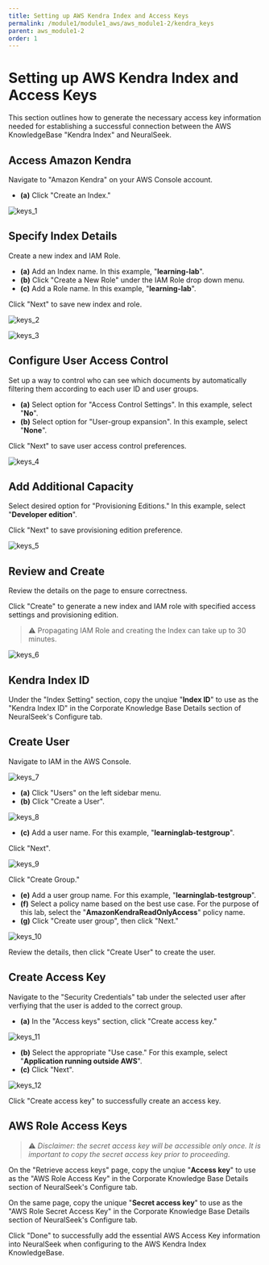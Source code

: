 ```yaml
---
title: Setting up AWS Kendra Index and Access Keys
permalink: /module1/module1_aws/aws_module1-2/kendra_keys
parent: aws_module1-2
order: 1
---
```


# Setting up AWS Kendra Index and Access Keys

This section outlines how to generate the necessary access key information needed for establishing a successful connection between the AWS KnowledgeBase "Kendra Index" and NeuralSeek.

## Access Amazon Kendra

Navigate to "Amazon Kendra" on your AWS Console account.

- **(a)** Click "Create an Index."

![keys_1](kendra_keys_images/keys_1.png)

## Specify Index Details 

Create a new index and IAM Role.

- **(a)** Add an Index name. In this example, "**learning-lab**".
- **(b)** Click "Create a New Role" under the IAM Role drop down menu.
- **(c)** Add a Role name. In this example, "**learning-lab**".  

Click "Next" to save new index and role. 

![keys_2](kendra_keys_images/keys_1.png)

![keys_3](kendra_keys_images/keys_3.png)

## Configure User Access Control

Set up a way to control who can see which documents by automatically filtering them according to each user ID and user groups.

- **(a)** Select option for "Access Control Settings". In this example, select "**No**".
- **(b)** Select option for "User-group expansion". In this example, select "**None**". 

Click "Next" to save user access control preferences. 

![keys_4](kendra_keys_images/keys_4.png)

## Add Additional Capacity

Select desired option for "Provisioning Editions." In this example, select "**Developer edition**".

Click "Next" to save provisioning edition preference.

![keys_5](kendra_keys_images/keys_5.png)

## Review and Create

Review the details on the page to ensure correctness.

Click "Create" to generate a new index and IAM role with specified access settings and provisioning edition. 

> ⚠️ Propagating IAM Role and creating the Index can take up to 30 minutes. 

![keys_6](kendra_keys_images/keys_6.png)

## Kendra Index ID

Under the "Index Setting" section, copy the unqiue "**Index ID**" to use as the "Kendra Index ID" in the Corporate Knowledge Base Details section of NeuralSeek's Configure tab. 

## Create User

Navigate to IAM in the AWS Console.

![keys_7](kendra_keys_images/keys_7.png)

- **(a)** Click "Users" on the left sidebar menu. 
- **(b)** Click "Create a User". 

![keys_8](kendra_keys_images/keys_8.png)

- **(c)** Add a user name. For this example, "**learninglab-testgroup**". 

Click "Next". 

![keys_9](kendra_keys_images/keys_9.png)

Click "Create Group."

- **(e)** Add a user group name. For this example, "**learninglab-testgroup**".
- **(f)** Select a policy name based on the best use case. For the purpose of this lab, select the "**AmazonKendraReadOnlyAccess**" policy name.
- **(g)** Click "Create user group", then click "Next."

![keys_10](kendra_keys_images/keys_10.png)

Review the details, then click "Create User" to create the user. 

## Create Access Key

Navigate to the "Security Credentials" tab under the selected user after verfiying that the user is added to the correct group. 

- **(a)** In the "Access keys" section, click "Create access key."

![keys_11](kendra_keys_images/keys_11.png)

- **(b)** Select the appropriate "Use case." For this example, select "**Application running outside AWS**".
- **(c)** Click "Next". 

![keys_12](kendra_keys_images/keys_12.png)

Click "Create access key" to successfully create an access key.   

## AWS Role Access Keys

> ⚠️ *Disclaimer: the secret access key will be accessible only once. It is important to copy the secret access key prior to proceeding.*

On the "Retrieve access keys" page, copy the unqiue "**Access key**" to use as the "AWS Role Access Key" in the Corporate Knowledge Base Details section of NeuralSeek's Configure tab. 

On the same page, copy the unique "**Secret access key**" to use as the "AWS Role Secret Access Key" in the Corporate Knowledge Base Details section of NeuralSeek's Configure tab. 

Click "Done" to successfully add the essential AWS Access Key information into NeuralSeek when configuring to the AWS Kendra Index KnowledgeBase. 